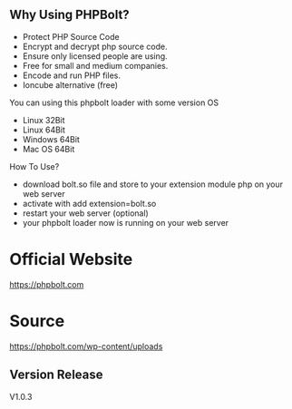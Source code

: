 Why Using PHPBolt?
--------------------------------------
- Protect PHP Source Code
- Encrypt and decrypt php source code.
- Ensure only licensed people are using.
- Free for small and medium companies.
- Encode and run PHP files.
- Ioncube alternative (free)

You can using this phpbolt loader with some version OS
- Linux 32Bit
- Linux 64Bit
- Windows 64Bit
- Mac OS 64Bit

How To Use?
- download bolt.so file and store to your extension module php on your web server
- activate with add extension=bolt.so 
- restart your web server (optional)
- your phpbolt loader now is running on your web server

Official Website
================
https://phpbolt.com

Source
======
https://phpbolt.com/wp-content/uploads

Version Release
-------------------
V1.0.3